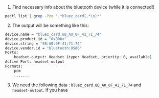 1. Find necessary info about the bluetooth device (while it is connected!)
```bash
pactl list | grep -Pzo '.*bluez_card(.*\n)*'
```
2. The output will be something like this:
```bash
device.name = "bluez_card.8B_A0_0F_41_71_74"                  
device.product.id = "0x000a"
device.string = "8B:A0:0F:41:71:74"
device.vendor.id = "bluetooth:05d6"
Ports:
	headset-output: Headset (type: Headset, priority: 0, available)
Active Port: headset-output
Formats:
	pcm
	.......
```
3. We need the following data : `bluez_card.8B_A0_0F_41_71_74` and `headset-output`. If you have 